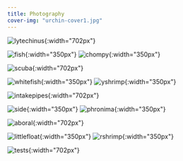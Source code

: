 ```yaml
---
title: Photography
cover-img: "urchin-cover1.jpg"
---
```


![lytechinus](photography_page/lytechinus_bw.jpg){:width="702px"}

![fish](photography_page/bw_fish.jpg){:width="350px"}
![chompy](photography_page/dragonfish.jpg){:width="350px"}

![scuba](photography_page/scuba_selfie_2.png){:width="702px"}

![whitefish](photography_page/white_fish.jpg){:width="350px"}
![yshrimp](photography_page/yellow_shrimp.jpg){:width="350px"}

![intakepipes](photography_page/intakepipes.png){:width="702px"}

![side](photography_page/urchin_side.jpg){:width="350px"}
![phronima](photography_page/phronima.png){:width="350px"}

![aboral](photography_page/aboral.jpg){:width="702px"}

![littlefloat](photography_page/little_float.jpg){:width="350px"}
![rshrimp](photography_page/red_shrimp.jpg){:width="350px"}

![tests](photography_page/stackedtests.jpg){:width="702px"}
